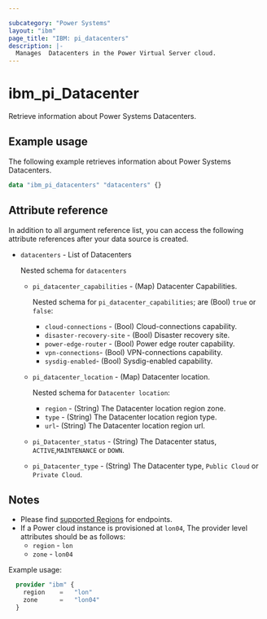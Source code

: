 ```yaml
---

subcategory: "Power Systems"
layout: "ibm"
page_title: "IBM: pi_datacenters"
description: |-
  Manages  Datacenters in the Power Virtual Server cloud.
---
```


# ibm_pi_Datacenter

Retrieve information about Power Systems Datacenters.

## Example usage

The following example retrieves information about Power Systems Datacenters.

```terraform
data "ibm_pi_datacenters" "datacenters" {}
```
  
## Attribute reference

In addition to all argument reference list, you can access the following attribute references after your data source is created.

- `datacenters` - List of Datacenters

  Nested schema for `datacenters`
  - `pi_datacenter_capabilities` - (Map) Datacenter Capabilities.

    Nested schema for `pi_datacenter_capabilities`; are (Bool) `true` or `false`:
    - `cloud-connections` - (Bool) Cloud-connections capability.
    - `disaster-recovery-site` - (Bool) Disaster recovery site.
    - `power-edge-router` - (Bool) Power edge router capability.
    - `vpn-connections`- (Bool) VPN-connections capability.
    - `sysdig-enabled`- (Bool) Sysdig-enabled capability.

  - `pi_datacenter_location` - (Map) Datacenter location.

    Nested schema for `Datacenter location`:
    - `region` - (String) The Datacenter location region zone.
    - `type` - (String) The Datacenter location region type.
    - `url`- (String) The Datacenter location region url.
  - `pi_Datacenter_status` - (String) The Datacenter status, `ACTIVE`,`MAINTENANCE` or `DOWN`.
  - `pi_Datacenter_type` - (String) The Datacenter type, `Public Cloud` or `Private Cloud`.

## Notes

- Please find [supported Regions](https://cloud.ibm.com/apidocs/power-cloud#endpoint) for endpoints.
- If a Power cloud instance is provisioned at `lon04`, The provider level attributes should be as follows:
  - `region` - `lon`
  - `zone` - `lon04`

Example usage:

  ```terraform
    provider "ibm" {
      region    =   "lon"
      zone      =   "lon04"
    }
  ```
